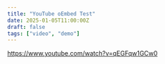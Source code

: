 ```yaml
---
title: "YouTube oEmbed Test"
date: 2025-01-05T11:00:00Z
draft: false
tags: ["video", "demo"]
---
```


https://www.youtube.com/watch?v=qEGFqw1GCw0

